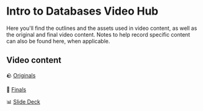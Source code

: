 <h1>
  <span class="headline">Intro to Databases</span>
  <span class="subhead">Video Hub</span>
</h1>

Here you'll find the outlines and the assets used in video content, as well as the original and final video content. Notes to help record specific content can also be found here, when applicable.

## Video content

🪨 [Originals](https://drive.google.com/drive/u/0/folders/1wLZ7-9c-2PKRU84oxLyYBOCD5LElGdCC)

💎 [Finals](https://generalassembly.wistia.com/folders/8nsa0pby34)

📊 [Slide Deck](https://docs.google.com/presentation/d/1SaWpxRBP3NntyCY1JLaoArdf8vsPCE8yuaU3QF-K6QM/edit#slide=id.p)
